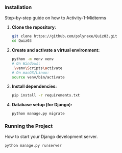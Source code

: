 ### Installation

Step-by-step guide on how to Activity-1-Midterms  

1.  **Clone the repository:**
    ```bash
    git clone https://github.com/polynexe/Quiz03.git
    cd Quiz03
    ```

2.  **Create and activate a virtual environment:**
    ```bash
    python -m venv venv
    # On Windows:
    .\venv\Scripts\activate
    # On macOS/Linux:
    source venv/bin/activate
    ```

3.  **Install dependencies:**
    ```bash
    pip install -r requirements.txt
    ```

4.  **Database setup (for Django):**
    ```bash
    python manage.py migrate
    ```

[//]: # (5.  **Create a superuser &#40;optional, for admin access&#41;:**)

[//]: # (    ```bash)

[//]: # (    python manage.py createsuperuser)

[//]: # (    ```)

### Running the Project

How to start your Django development server.

```bash
python manage.py runserver